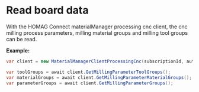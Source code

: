 # Read board data

With the HOMAG Connect materialManager processing cnc client, the cnc milling process parameters, milling material groups and milling tool groups can be read.

<strong>Example:</strong>

```csharp
var client = new MaterialManagerClientProcessingCnc(subscriptionId, authorizationKey);

var toolGroups = await client.GetMillingParameterToolGroups();
var materialGroups = await client.GetMillingParameterMaterialGroups();
var parameterGroups = await client.GetMillingParameterGroups();
```

    